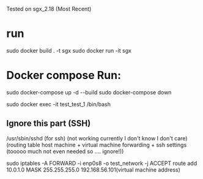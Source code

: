 Tested on sgx_2.18 (Most Recent)

# run
sudo docker build . -t sgx
sudo docker run -it sgx

# Docker compose Run:
sudo docker-compose up -d --build
sudo docker-compose down 

sudo docker exec -it test_test_1 /bin/bash

## Ignore this part (SSH)
/usr/sbin/sshd (for ssh) (not working currently I don't know I don't care) (routing table host machine + virtual machine forwarding + ssh settings (tooooo much not even needed so .... ignore!))

sudo iptables -A FORWARD -i enp0s8 -o test_network -j ACCEPT
route add 10.0.1.0 MASK 255.255.255.0 192.168.56.101(virtual machine address)


